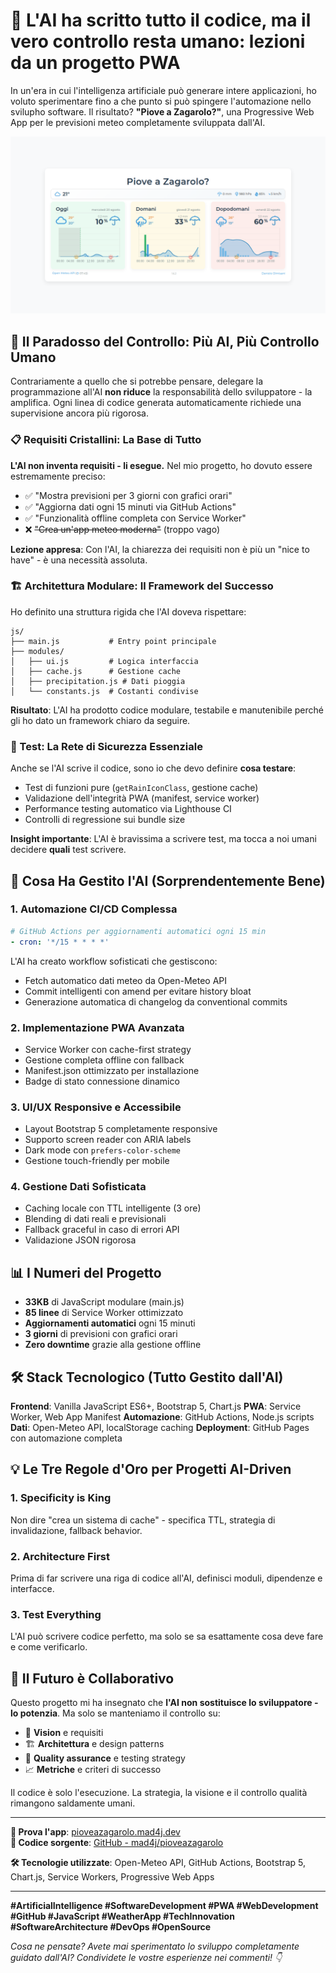 # 🤖 L'AI ha scritto tutto il codice, ma il vero controllo resta umano: lezioni da un progetto PWA

In un'era in cui l'intelligenza artificiale può generare intere applicazioni, ho voluto sperimentare fino a che punto si può spingere l'automazione nello svilupho software. Il risultato? **"Piove a Zagarolo?"**, una Progressive Web App per le previsioni meteo completamente sviluppata dall'AI.

![Screenshot dell'applicazione Piove a Zagarolo](./app-screenshot.png)

## 🎯 Il Paradosso del Controllo: Più AI, Più Controllo Umano

Contrariamente a quello che si potrebbe pensare, delegare la programmazione all'AI **non riduce** la responsabilità dello sviluppatore - la amplifica. Ogni linea di codice generata automaticamente richiede una supervisione ancora più rigorosa.

### 📋 Requisiti Cristallini: La Base di Tutto

**L'AI non inventa requisiti - li esegue.** Nel mio progetto, ho dovuto essere estremamente preciso:

- ✅ "Mostra previsioni per 3 giorni con grafici orari"
- ✅ "Aggiorna dati ogni 15 minuti via GitHub Actions"
- ✅ "Funzionalità offline completa con Service Worker"
- ❌ ~~"Crea un'app meteo moderna"~~ (troppo vago)

**Lezione appresa**: Con l'AI, la chiarezza dei requisiti non è più un "nice to have" - è una necessità assoluta.

### 🏗️ Architettura Modulare: Il Framework del Successo

Ho definito una struttura rigida che l'AI doveva rispettare:

```
js/
├── main.js           # Entry point principale
├── modules/
│   ├── ui.js         # Logica interfaccia
│   ├── cache.js      # Gestione cache
│   ├── precipitation.js # Dati pioggia
│   └── constants.js  # Costanti condivise
```

**Risultato**: L'AI ha prodotto codice modulare, testabile e manutenibile perché gli ho dato un framework chiaro da seguire.

### 🧪 Test: La Rete di Sicurezza Essenziale

Anche se l'AI scrive il codice, sono io che devo definire **cosa testare**:

- Test di funzioni pure (`getRainIconClass`, gestione cache)
- Validazione dell'integrità PWA (manifest, service worker)
- Performance testing automatico via Lighthouse CI
- Controlli di regressione sui bundle size

**Insight importante**: L'AI è bravissima a scrivere test, ma tocca a noi umani decidere **quali** test scrivere.

## 🚀 Cosa Ha Gestito l'AI (Sorprendentemente Bene)

### 1. **Automazione CI/CD Complessa**
```yaml
# GitHub Actions per aggiornamenti automatici ogni 15 min
- cron: '*/15 * * * *'
```
L'AI ha creato workflow sofisticati che gestiscono:
- Fetch automatico dati meteo da Open-Meteo API
- Commit intelligenti con amend per evitare history bloat
- Generazione automatica di changelog da conventional commits

### 2. **Implementazione PWA Avanzata**
- Service Worker con cache-first strategy
- Gestione completa offline con fallback
- Manifest.json ottimizzato per installazione
- Badge di stato connessione dinamico

### 3. **UI/UX Responsive e Accessibile**
- Layout Bootstrap 5 completamente responsive
- Supporto screen reader con ARIA labels
- Dark mode con `prefers-color-scheme`
- Gestione touch-friendly per mobile

### 4. **Gestione Dati Sofisticata**
- Caching locale con TTL intelligente (3 ore)
- Blending di dati reali e previsionali
- Fallback graceful in caso di errori API
- Validazione JSON rigorosa

## 📊 I Numeri del Progetto

- **33KB** di JavaScript modulare (main.js)
- **85 linee** di Service Worker ottimizzato
- **Aggiornamenti automatici** ogni 15 minuti
- **3 giorni** di previsioni con grafici orari
- **Zero downtime** grazie alla gestione offline

## 🛠️ Stack Tecnologico (Tutto Gestito dall'AI)

**Frontend**: Vanilla JavaScript ES6+, Bootstrap 5, Chart.js
**PWA**: Service Worker, Web App Manifest
**Automazione**: GitHub Actions, Node.js scripts
**Dati**: Open-Meteo API, localStorage caching
**Deployment**: GitHub Pages con automazione completa

## 💡 Le Tre Regole d'Oro per Progetti AI-Driven

### 1. **Specificity is King**
Non dire "crea un sistema di cache" - specifica TTL, strategia di invalidazione, fallback behavior.

### 2. **Architecture First**
Prima di far scrivere una riga di codice all'AI, definisci moduli, dipendenze e interfacce.

### 3. **Test Everything**
L'AI può scrivere codice perfetto, ma solo se sa esattamente cosa deve fare e come verificarlo.

## 🔮 Il Futuro è Collaborativo

Questo progetto mi ha insegnato che **l'AI non sostituisce lo sviluppatore - lo potenzia**. Ma solo se manteniamo il controllo su:
- 🎯 **Vision** e requisiti
- 🏗️ **Architettura** e design patterns  
- 🧪 **Quality assurance** e testing strategy
- 📈 **Metriche** e criteri di successo

Il codice è solo l'esecuzione. La strategia, la visione e il controllo qualità rimangono saldamente umani.

---

**🔗 Prova l'app**: [pioveazagarolo.mad4j.dev](https://pioveazagarolo.mad4j.dev)  
**💾 Codice sorgente**: [GitHub - mad4j/pioveazagarolo](https://github.com/mad4j/pioveazagarolo)

**🛠️ Tecnologie utilizzate**: Open-Meteo API, GitHub Actions, Bootstrap 5, Chart.js, Service Workers, Progressive Web Apps

---

**#ArtificialIntelligence #SoftwareDevelopment #PWA #WebDevelopment #GitHub #JavaScript #WeatherApp #TechInnovation #SoftwareArchitecture #DevOps #OpenSource**

*Cosa ne pensate? Avete mai sperimentato lo sviluppo completamente guidato dall'AI? Condividete le vostre esperienze nei commenti! 👇*